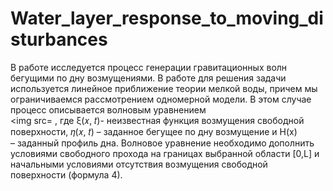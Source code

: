 # Water_layer_response_to_moving_disturbances
В работе исследуется процесс генерации гравитационных волн бегущими по дну
возмущениями.
В работе  для  решения  задачи  используется  линейное  приближение    теории мелкой  воды,  причем  мы  ограничиваемся  рассмотрением  одномерной  модели.  В  этом  случае
процесс  описывается  волновым  уравнением\
<img src=
,  где  ξ(𝑥, 𝑡)-  неизвестная  функция
возмущения  свободной  поверхности,  𝜂(𝑥, 𝑡)  –  заданное  бегущее  по  дну возмущение  и  H(x)  
–
заданный  профиль  дна.  Волновое  уравнение  необходимо  дополнить  условиями  свободного
прохода на границах выбранной области [0,L]  и начальными условиями отсутствия
возмущения свободной поверхности (формула 4).
